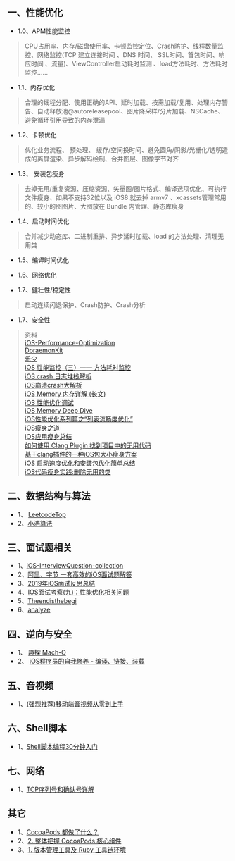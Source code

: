 
 ##  一、性能优化
 
* 1.0、APM性能监控

>  CPU占用率、内存/磁盘使用率、卡顿监控定位、Crash防护、线程数量监控、网络监控(TCP 建立连接时间 、DNS 时间、 SSL时间、首包时间、响应时间 、流量)、ViewController启动耗时监测 、load方法耗时、方法耗时监控......

* 1.1、内存优化

> 合理的线程分配、使用正确的API、延时加载、按需加载/复用、处理内存警告、自动释放池@autoreleasepool、图片降采样/分片加载、NSCache、避免循环引用导致的内存泄漏

* 1.2、卡顿优化

>  优化业务流程、 预处理、 缓存/空间换时间、避免圆角/阴影/光栅化/透明造成的离屏渲染、异步解码绘制、合并图层、图像字节对齐

* 1.3、 安装包瘦身

>  去掉无用/重复资源、压缩资源、矢量图/图片格式、编译选项优化、可执行文件瘦身、如果不支持32位以及 iOS8 就去掉 armv7 、xcassets管理常用的、较小的图图片、大图放在 Bundle 内管理、静态库瘦身

* 1.4、启动时间优化

>  合并减少动态库、二进制重排、异步延时加载、load 的方法处理、清理无用类

* 1.5、编译时间优化

* 1.6、网络优化

* 1.7、健壮性/稳定性

>  启动连续闪退保护、Crash防护、Crash分析

* 1.7、安全性

> 资料  
>  [iOS-Performance-Optimization](https://github.com/skyming/iOS-Performance-Optimization)  
>  [DoraemonKit](https://github.com/didi/DoraemonKit/blob/master/README_CN.md)  
>  [乐少](https://www.jianshu.com/u/9c51a213b02e)  
>  [iOS 性能监控（三）—— 方法耗时监控](https://www.jianshu.com/p/bc1c000afdba)  
> [iOS crash 日志堆栈解析](https://juejin.im/post/6844903598011187213)  
> [iOS崩溃crash大解析](https://www.jianshu.com/p/1b804426d212)  
> [iOS Memory 内存详解 (长文)](https://juejin.im/post/6844903902169710600)  
> [iOS 性能优化调试](https://www.jianshu.com/c/fcb00b489a85)  
> [iOS Memory Deep Dive](https://www.jianshu.com/p/dad9f27e412e)  
> [iOS性能优化系列篇之“列表流畅度优化”](https://juejin.im/post/6844903656769208334)  
> [iOS瘦身之道](https://juejin.im/post/6844903845340921869)  
> [iOS应用瘦身总结](https://juejin.im/post/6844903849732341774)  
> [如何使用 Clang Plugin 找到项目中的无用代码](https://blog.gocy.tech/2017/09/12/DetectingUselessCodeWithClang-p1/)  
> [基于clang插件的一种iOS包大小瘦身方案](https://mp.weixin.qq.com/s?__biz=MzUxMzcxMzE5Ng==&mid=2247488360&amp;idx=1&amp;sn=94fba30a87d0f9bc0b9ff94d3fed3386&source=41#wechat_redirect)  
> [iOS 启动速度优化和安装包优化简单总结](https://juejin.im/post/6844903821387235341)  
> [iOS代码瘦身实践:删除无用的类](https://juejin.im/post/6844903921169727496)

## 二、数据结构与算法
* 1、 [LeetcodeTop](https://github.com/afatcoder/LeetcodeTop)
* 2、[小浩算法](https://www.geekxh.com)

## 三、面试题相关
* 1、[iOS-InterviewQuestion-collection](https://github.com/liberalisman/iOS-InterviewQuestion-collection)
* 2、[阿里、字节 一套高效的iOS面试题解答](https://github.com/colourful987/bytedance-alibaba-interview)
* 3、[2019年iOS面试反思总结](https://juejin.im/post/6844903942644563982)
* 4、[IOS面试考察(九)：性能优化相关问题](https://juejin.im/post/6844904131941892110#heading-50)
* 5、[Theendisthebegi ](https://www.jianshu.com/u/b836babfef41)
* 6、[analyze](https://github.com/draveness/analyze)

## 四、逆向与安全
* 1、 [趣探 Mach-O](https://juejin.im/post/5a0c5c5e51882555cc416602)
* 2、 [iOS程序员的自我修养 - 编译、链接、装载](https://juejin.im/post/5d5273b1f265da03f233c2d6)


## 五、音视频

* 1、[(强烈推荐)移动端音视频从零到上手](https://juejin.im/post/6844903889007820813)


## 六、Shell脚本

* 1、[Shell脚本编程30分钟入门](https://github.com/qinjx/30min_guides/blob/master/shell.md)



## 七、网络

* 1、[TCP序列号和确认号详解](https://blog.csdn.net/fujibao/article/details/80857180)

## 其它

* 1、[CocoaPods 都做了什么？](https://www.jianshu.com/p/84936d9344ff)
* 2、[2. 整体把握 CocoaPods 核心组件](https://mp.weixin.qq.com/s/eyjrhPgPFdidPWO7t2SDcA)
* 3、[1. 版本管理工具及 Ruby 工具链环境](https://mp.weixin.qq.com/s/s2yJEb2P0_Kk-rIpYBi_9A)
